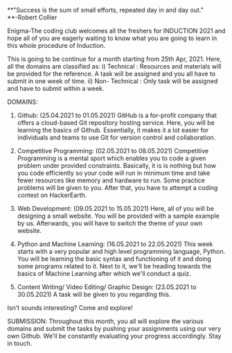 
**"Success is the sum of small efforts, repeated day in and day out."
<br>
**-Robert Collier

Enigma-The coding club welcomes all the freshers for INDUCTION 2021 and hope all of you are eagerly waiting to know what you are going to learn in this whole procedure of Induction. 

This is going to be continue for a month starting from 25th Apr, 2021. Here, all the domains are classified as: 
i) Technical : Resources and materials will be provided for the reference. A task will be assigned and you all have to submit in one week of time.
ii) Non- Technical : Only task will be assigned and have to submit within a week.

DOMAINS:
1. Github: (25.04.2021 to 01.05.2021)
GitHub is a for-profit company that offers a cloud-based Git repository hosting service. Here, you will be learning the basics of Github. Essentially, it makes it a lot easier for individuals and teams to use Git for version control and collaboration.

2. Competitive Programming: (02.05.2021 to 08.05.2021)
Competitive Programming is a mental sport which enables you to code a given problem under provided constraints. Basically, it is is nothing but how you code efficiently so your code will run in minimum time and take fewer resources like memory and hardware to run. Some practice problems will be given to you. After that, you have to attempt a coding contest on HackerEarth.

3. Web Development: (09.05.2021 to 15.05.2021)
Here, all of you will be designing a small website. You will be provided with a sample example by us. Afterwards, you will have to switch the theme of your own website. 

4. Python and Machine Learning: (16.05.2021 to 22.05.2021)
This week starts with a very popular and high level programming language, Python. You will be learning the basic syntax and functioning of it and doing some programs related to it. Next to it, we'll be heading towards the basics of Machine Learning after which we'll conduct a quiz.   

5. Content Writing/ Video Editing/ Graphic Design: (23.05.2021 to 30.05.2021)
A task will be given to you regarding this.

Isn't sounds interesting? Come and explore!

SUBMISSION:
Throughout this month, you all will explore the various domains and submit the tasks by pushing your assignments using our very own Github. We'll be constantly evaluating your progress accordingly. Stay in touch.
